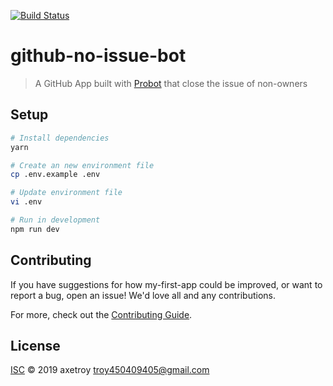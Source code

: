 [![Build Status](https://travis-ci.com/axetroy/github-no-issue-bot.svg?branch=master)](https://travis-ci.com/axetroy/github-no-issue-bot)

# github-no-issue-bot

> A GitHub App built with [Probot](https://github.com/probot/probot) that close the issue of non-owners

## Setup

```sh
# Install dependencies
yarn

# Create an new environment file
cp .env.example .env

# Update environment file
vi .env

# Run in development
npm run dev
```

## Contributing

If you have suggestions for how my-first-app could be improved, or want to report a bug, open an issue! We'd love all and any contributions.

For more, check out the [Contributing Guide](CONTRIBUTING.md).

## License

[ISC](LICENSE) © 2019 axetroy <troy450409405@gmail.com>
